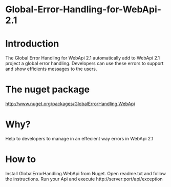 Global-Error-Handling-for-WebApi-2.1
====================================

Introduction
====================================

The Global Error Handling for WebApi 2.1 automatically add to WebApi 2.1 project a global error handling. Developers can use these errors to support and show efficients messages to the users.

The nuget package
====================================

http://www.nuget.org/packages/GlobalErrorHandling.WebApi

Why?
====================================

Help to developers to manage in an effecient way errors in WebApi 2.1

How to
====================================

Install GlobalErrorHandling.WebApi from Nuget.
Open readme.txt and follow the instructions.
Run your Api and execute http://server:port/api/exception
